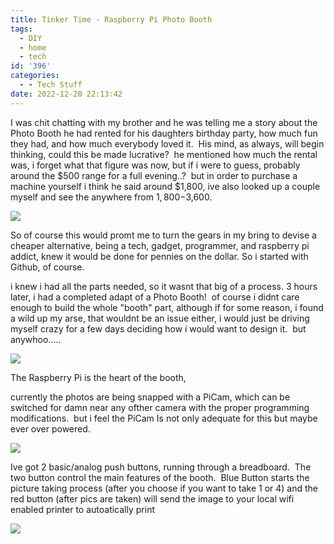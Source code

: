 ```yaml
---
title: Tinker Time - Raspberry Pi Photo Booth
tags:
  - DIY
  - home
  - tech
id: '396'
categories:
  - - Tech Stuff
date: 2022-12-20 22:13:42
---
```


I was chit chatting with my brother and he was telling me a story about the Photo Booth he had rented for his daughters birthday party, how much fun they had, and how much everybody loved it.  His mind, as always, will begin thinking, could this be made lucrative?  he mentioned how much the rental was, i forget what that figure was now, but if i were to guess, probably around the $500 range for a full evening..?  but in order to purchase a machine yourself i think he said around $1,800, ive also looked up a couple myself and see the anywhere from $1,800-$3,600. 

[![](https://techdonecheap.files.wordpress.com/2023/04/61bba-img_0348.jpg?w=785)](https://techdonecheap.files.wordpress.com/2023/04/61bba-img_0348.jpg)

So of course this would promt me to turn the gears in my bring to devise a cheaper alternative, being a tech, gadget, programmer, and raspberry pi addict, knew it would be done for pennies on the dollar. So i started with Github, of course.

i knew i had all the parts needed, so it wasnt that big of a process. 3 hours later, i had a completed adapt of a Photo Booth!  of course i didnt care enough to build the whole "booth" part, although if for some reason, i found a wild up my arse, that wouldnt be an issue either, i would just be driving myself crazy for a few days deciding how i would want to design it.  but anywhoo.....

[![](https://techdonecheap.files.wordpress.com/2023/04/63693-img_0357-2.jpg?w=1024)](https://techdonecheap.files.wordpress.com/2023/04/63693-img_0357-2.jpg)

The Raspberry Pi is the heart of the booth,

currently the photos are being snapped with a PiCam, which can be switched for damn near any ofther camera with the proper programming modifications.  but i feel the PiCam Is not only adequate for this but maybe ever over powered.

[![](https://techdonecheap.files.wordpress.com/2023/04/caee1-img_0356.jpg?w=954)](https://techdonecheap.files.wordpress.com/2023/04/caee1-img_0356.jpg)

Ive got 2 basic/analog push buttons, running through a breadboard.  The two button control the main features of the booth.  Blue Button starts the picture taking process (after you choose if you want to take 1 or 4) and the red button (after pics are taken) will send the image to your local wifi enabled printer to autoatically print

[![](https://techdonecheap.files.wordpress.com/2023/04/d88e4-img_0357.jpg?w=1024)](https://techdonecheap.files.wordpress.com/2023/04/d88e4-img_0357.jpg)